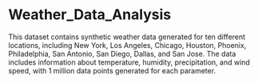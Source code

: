 # Weather_Data_Analysis
This dataset contains synthetic weather data generated for ten different locations, including New York, Los Angeles, Chicago, Houston, Phoenix, Philadelphia, San Antonio, San Diego, Dallas, and San Jose. The data includes information about temperature, humidity, precipitation, and wind speed, with 1 million data points generated for each parameter.
